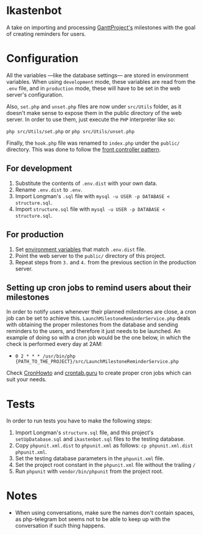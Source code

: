 # Ikastenbot

A take on importing and processing [GanttProject's][1] milestones with the goal
of creating reminders for users.

# Configuration
All the variables —like the database settings— are stored in environment 
variables. When using `development` mode, these variables are read from the
`.env` file, and in `production` mode, these will have to be set in the web
server's configuration.

Also, `set.php` and `unset.php` files are now under `src/Utils` folder, as it
doesn't make sense to expose them in the public directory of the web server.
In order to use them, just execute the `PHP` interpreter like so:

`php src/Utils/set.php` or `php src/Utils/unset.php`

Finally, the `hook.php` file was renamed to `index.php` under the `public/`
directory. This was done to follow the [front controller pattern][3].

## For development
1. Substitute the contents of `.env.dist` with your own data.
2. Rename `.env.dist` to `.env`.
3. Import Longman's `.sql` file with
    `mysql -u USER -p DATABASE < structure.sql`.
4. Import `structure.sql` file with
    `mysql -u USER -p DATABASE < structure.sql`.

## For production
1. Set [environment variables][2] that match `.env.dist` file.
2. Point the web server to the `public/` directory of this project.
3. Repeat steps from `3.` and `4.` from the previous section in the production
    server.

## Setting up cron jobs to remind users about their milestones
In order to notify users whenever their planned milestones are close, a cron
job can be set to achieve this. `LaunchMilestoneReminderService.php` deals with
obtaining the proper milestones from the database and sending reminders to the
users, and therefore it just needs to be launched. An example of doing so with
a cron job would be the one below, in which the check is performed every day at
2AM:

* `0 2 * * * /usr/bin/php {PATH_TO_THE_PROJECT}/src/LaunchMilestoneReminderService.php`

Check [CronHowto][4] and [crontab.guru][5] to create proper cron jobs which can
suit your needs.

# Tests
In order to run tests you have to make the following steps:

1. Import Longman's `structure.sql` file, and this project's `setUpDatabase.sql`
    and `ikastenbot.sql` files to the testing database.
2. Copy `phpunit.xml.dist` to `phpunit.xml` as follows: `cp phpunit.xml.dist phpunit.xml`.
3. Set the testing database parameters in the `phpunit.xml` file.
4. Set the project root constant in the `phpunit.xml` file without the trailing
    `/`
5. Run `phpunit` with `vendor/bin/phpunit` from the project root.

# Notes
* When using conversations, make sure the names don't contain spaces, as
    php-telegram bot seems not to be able to keep up with the conversation if
    such thing happens.

[1]: https://www.ganttproject.biz/
[2]: https://httpd.apache.org/docs/2.4/mod/mod_env.html#setenv
[3]: https://en.wikipedia.org/wiki/Front_controller
[4]: https://help.ubuntu.com/community/CronHowto
[5]: https://crontab.guru/
